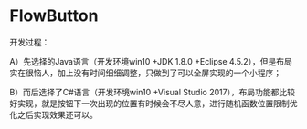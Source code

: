# FlowButton
开发过程：

A）先选择的Java语言（开发环境win10 +JDK 1.8.0 +Eclipse 4.5.2），但是布局实在很恼人，加上没有时间细细调整，只做到了可以全屏实现的一个小程序；

B）而后选择了C#语言（开发环境win10 +Visual Studio 2017），布局功能都比较好实现，就是按钮下一次出现的位置有时候会不尽人意，进行随机函数位置限制优化之后实现效果还可以。
